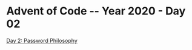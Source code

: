# Advent of Code -- Year 2020 - Day 02

[Day 2: Password Philosophy](https://adventofcode.com/2020/day/2)
